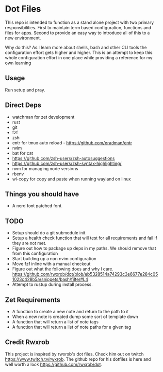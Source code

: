 # Dot Files

This repo is intended to function as a stand alone project with two primary
responsibilities. First to maintain term based configuration, functions and
files for apps. Second to provide an easy way to introduce all of this
to a new environment.

Why do this? As I learn more about shells, bash and other CLI tools the 
configuration effort gets higher and higher. This is an attempt to keep this 
whole configuration effort in one place while providing a reference for my own
learning

## Usage 
Run setup and pray.

## Direct Deps
 * watchman for zet development
 * rust
 * git
 * fzf
 * zsh
 * entr for tmux auto reload - https://github.com/eradman/entr
 * nvim 
 * bat for cat
 * https://github.com/zsh-users/zsh-autosuggestions
 * https://github.com/zsh-users/zsh-syntax-highlighting/
 * nvm for managing node versions
 * rbenv
 * wl-copy for copy and paste when running wayland on linux

## Things you should have
 * A nerd font patched font.

## TODO  
 * Setup should do a git submodule init
 * Setup a health check function that will test for all requirements and fail
   if they are not met.
 * Figure out how to package up deps in my paths. We should remove that from
   this configuration
 * Start building up a non nvim configuration
 * Move fzf inline with a manual checkout
 * Figure out what the following does and why I care.
   https://github.com/rwxrob/dot/blob/eb5328514a74293c3e6677e284c051023c428b5a/snippets/bash/filter#L4
 * Attempt to rustup during install process.
 
## Zet Requirements
 * A function to create a new note and return to the path to it
 * When a new note is created dump some sort of template down
 * A function that will return a list of note tags
 * A function that will return a list of note paths for a given tag

## Credit Rwxrob
This project is inspired by rwxrob's dot files.  Check him out on twitch 
https://www.twitch.tv/rwxrob. The github repo for his dotfiles 
is here and well worth a look https://github.com/rwxrob/dot. 

